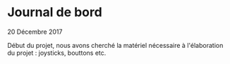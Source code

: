 # Journal de bord
20 Décembre 2017

Début du projet, nous avons cherché la matériel nécessaire à l'élaboration du projet : joysticks, bouttons etc.
